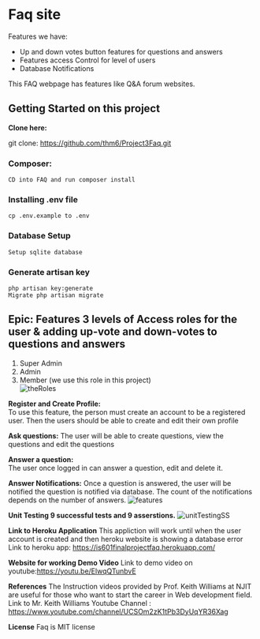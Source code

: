 # Faq site 

Features we have: 
* Up and down votes button features for questions and answers  
* Features access Control for level of users  
* Database Notifications

This FAQ webpage has features like Q&A forum websites. 

## Getting Started on this project 

**Clone here:**  

git clone: https://github.com/thm6/Project3Faq.git

### Composer:  

```  
CD into FAQ and run composer install  
```  
### Installing .env file  
``` 
cp .env.example to .env  
```  

### Database Setup  

```  
Setup sqlite database  
```  
### Generate artisan key  

``` 
php artisan key:generate  
Migrate php artisan migrate  
```  

## Epic: Features 3 levels of Access roles for the user & adding up-vote and down-votes to questions and answers  
1. Super Admin  
2. Admin  
3. Member (we use this role in this project)  
![theRoles](https://user-images.githubusercontent.com/47288302/57821130-61eb8680-775d-11e9-9253-c14902ce55b7.JPG)

**Register and Create Profile:**  
To use this feature, the person must create an account to be a registered user. Then the users should be able to create and edit their own profile 

**Ask questions:** 
The user will be able to create questions, view the questions and edit the questions

**Answer a question:**  
The user once logged in can answer a question, edit and delete it.  

**Answer Notifications:** 
Once a question is answered, the user will be notified the question is notified via database. The count of the notifications depends on the number of answers. 
![features](https://user-images.githubusercontent.com/47288302/57821264-e3dbaf80-775d-11e9-899a-f3a806b55a1b.JPG)

**Unit Testing 9 successful tests and 9 asserstions.**
![unitTestingSS](https://user-images.githubusercontent.com/47288302/57821347-33ba7680-775e-11e9-8afc-43c1cd1650a9.JPG)

**Link to Heroku Application**
 This appliction will work until when the user account is created and then heroku website is showing a database error 
 Link to heroku app: https://is601finalprojectfaq.herokuapp.com/
 
 **Website for working Demo Video**
 Link to demo video on youtube:https://youtu.be/ElwqQTunbvE

**References**
The Instruction videos provided by Prof. Keith Williams at NJIT are useful for those who want to start the career in Web development field.  Link to Mr. Keith Williams Youtube Channel : https://www.youtube.com/channel/UCSOm2zK1tPb3DyUqYR36Xag

**License**
Faq is MIT license
